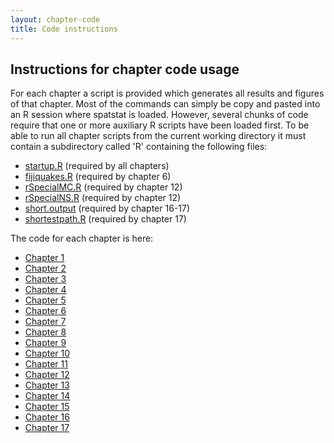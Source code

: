 ```yaml
---
layout: chapter-code
title: Code instructions
---
```


## Instructions for chapter code usage

For each chapter a script is provided which generates all results and figures of that chapter.
Most of the commands can simply be copy and pasted into an R session where spatstat is loaded.
However, several chunks of code require that one or more auxiliary R scripts have been loaded first.
To be able to run all chapter scripts from the current working directory it must contain a subdirectory called 'R' containing the following files:

- [startup.R](R/startup.html) (required by all chapters)
- [fijiquakes.R](R/fijiquakes.html) (required by chapter 6)
- [rSpecialMC.R](R/rSpecialMC.html) (required by chapter 12)
- [rSpecialNS.R](R/rSpecialNS.html) (required by chapter 12)
- [short.output](R/short.output.html) (required by chapter 16-17)
- [shortestpath.R](R/shortestpath.html) (required by chapter 17)

The code for each chapter is here: 

- [Chapter 1](chapter01.html)
- [Chapter 2](chapter02.html)
- [Chapter 3](chapter03.html)
- [Chapter 4](chapter04.html)
- [Chapter 5](chapter05.html)
- [Chapter 6](chapter06.html)
- [Chapter 7](chapter07.html)
- [Chapter 8](chapter08.html)
- [Chapter 9](chapter09.html)
- [Chapter 10](chapter10.html)
- [Chapter 11](chapter11.html)
- [Chapter 12](chapter12.html)
- [Chapter 13](chapter13.html)
- [Chapter 14](chapter14.html)
- [Chapter 15](chapter15.html)
- [Chapter 16](chapter16.html)
- [Chapter 17](chapter17.html)
